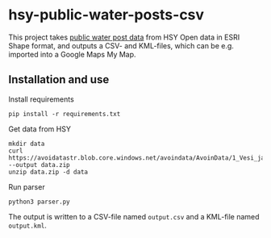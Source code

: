 # hsy-public-water-posts-csv

This project takes [public water post data](https://hri.fi/data/dataset/paakaupunkiseudun-vesipostit) from HSY Open data in ESRI Shape format, and outputs a CSV- and KML-files, which can be e.g. imported into a Google Maps My Map.

## Installation and use

Install requirements

```
pip install -r requirements.txt
```

Get data from HSY
```
mkdir data
curl https://avoidatastr.blob.core.windows.net/avoindata/AvoinData/1_Vesi_ja_viemarit/Vesipostit/Shp/HSY_Vesipostit_shp.zip --output data.zip
unzip data.zip -d data
```

Run parser
```
python3 parser.py
```

The output is written to a CSV-file named `output.csv` and a KML-file named `output.kml`.
